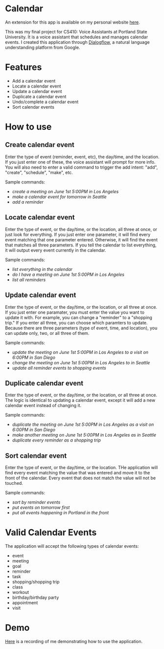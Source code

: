 # Calendar

An extension for this app is available on my personal website [here](https://matt-pickett.github.io/).

This was my final project for CS410: Voice Assistants at Portland State University. It is a voice assistant that schedules and manages calendar events. I created this application through [Dialogflow](https://cloud.google.com/dialogflow), a natural language understanding platform from Google.

# Features

* Add a calendar event
* Locate a calendar event
* Update a calendar event
* Duplicate a calendar event
* Undo/complete a calendar event
* Sort calendar events

# How to use

## Create calendar event

Enter the type of event (reminder, event, etc), the day/time, and the location. If you just enter one of these, the voice assistant will prompt for more info. You will also need to enter a valid command to trigger the add intent: "add", "create", "schedule", "make", etc.

Sample commands: 
  * _create a meeting on June 1st 5:00PM in Los Angeles_
  * _make a calendar event for tomorrow in Seattle_
  * _add a reminder_                  

## Locate calendar event

Enter the type of event, or the day/time, or the location, all three at once, or just look for everything. If you just enter one parameter, it will find every event matching that one parameter entered. Otherwise, it will find the event that matches all three parameters. If you tell the calendar to list everything, it will output every event currently in the calendar.

Sample commands: 
  * _list everything in the calendar_
  * _do I have a meeting on June 1st 5:00PM in Los Angeles_
  * _list all reminders_  

## Update calendar event

Enter the type of event, or the day/time, or the location, or all three at once. If you just enter one paramater, you must enter the value you want to update it with. For example, you can change a "reminder" to a "shopping trip." If you enter all three, you can choose which paramters to update. Because there are three parameters (type of event, time, and location), you can update only, two, or all three of them.

Sample commands: 
  * _update the meeting on June 1st 5:00PM in Los Angeles to a visit on 6:00PM in San Diego_
  * _change the meeting on June 1st 5:00PM in Los Angeles to in Seattle_
  * _update all reminder events to shopping events_  

## Duplicate calendar event

Enter the type of event, or the day/time, or the location, or all three at once. The logic is identical to updating a calendar event, except it will add a new calendar event instead of changing it.

Sample commands: 
  * _duplicate the meeting on June 1st 5:00PM in Los Angeles as a visit on 6:00PM in San Diego_
  * _make another meeting on June 1st 5:00PM in Los Angeles as in Seattle_
  * _duplicate every reminder as a shopping trip_  

## Sort calendar event

Enter the type of event, or the day/time, or the location. THe application will find every event matching the value that was entered and move it to the front of the calendar. Every event that does not match the value will not be touched.

Sample commands: 
  * _sort by reminder events_
  * _put events on tomorrow first_
  * _put all events happening in Portland in the front_  

# Valid Calendar Events

The application will accept the following types of calendar events:
  * event
  * meeting
  * goal
  * reminder
  * task
  * shopping/shopping trip
  * class
  * workout
  * birthday/birthday party
  * appointment
  * visit

# Demo

[Here](https://media.pdx.edu/media/t/1_7rjckcua) is a recording of me demonstrating how to use the application.
